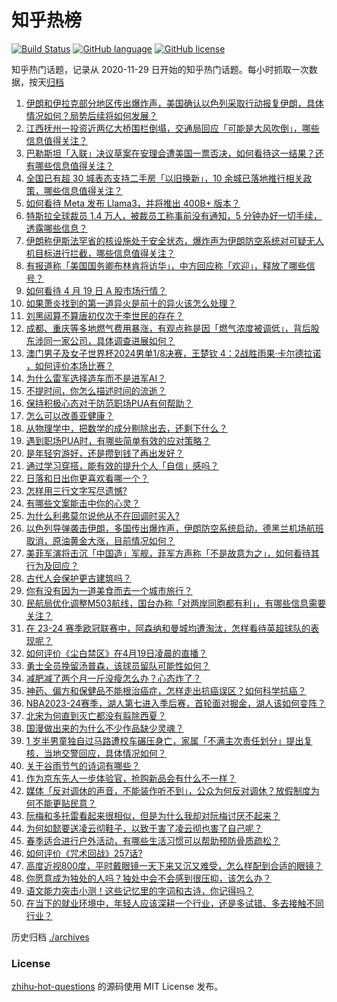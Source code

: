 # 知乎热榜
[![Build Status](https://github.com/ToWeLong/zhihu-hot-questions/workflows/CI/badge.svg)](https://github.com/ToWeLong/zhihu-hot-questions/actions)
[![GitHub language](https://img.shields.io/badge/language-golang-orange.svg)](https://golang.org/)
[![GitHub license](https://img.shields.io/github/license/ToWeLong/zhihu-hot-questions)](https://github.com/ToWeLong/zhihu-hot-questions/blob/main/LICENSE)

知乎热门话题，记录从 2020-11-29 日开始的知乎热门话题。每小时抓取一次数据，按天[归档](./archives)

<!-- BEGIN -->

1. [伊朗和伊拉克部分地区传出爆炸声，美国确认以色列采取行动报复伊朗，具体情况如何？局势后续将如何发展？](https://www.zhihu.com/question/653411856)
1. [江西抚州一投资近两亿大桥围栏倒塌，交通局回应「可能是大风吹倒」，哪些信息值得关注？](https://www.zhihu.com/question/653228047)
1. [巴勒斯坦「入联」决议草案在安理会遭美国一票否决，如何看待这一结果？还有哪些信息值得关注？](https://www.zhihu.com/question/653401000)
1. [全国已有超 30 城表态支持二手房「以旧换新」，10 余城已落地推行相关政策，哪些信息值得关注？](https://www.zhihu.com/question/653410795)
1. [如何看待 Meta 发布 Llama3，并将推出 400B+ 版本？](https://www.zhihu.com/question/653373334)
1. [特斯拉全球裁员 1.4 万人，被裁员工称事前没有通知，5 分钟办好一切手续，透露哪些信息？](https://www.zhihu.com/question/653340359)
1. [伊朗称伊斯法罕省的核设施处于安全状态，爆炸声为伊朗防空系统对可疑无人机目标进行拦截，哪些信息值得关注？](https://www.zhihu.com/question/653419553)
1. [有报道称「美国国务卿布林肯将访华」，中方回应称「欢迎」，释放了哪些信号？](https://www.zhihu.com/question/653337896)
1. [如何看待 4 月 19 日 A 股市场行情？](https://www.zhihu.com/question/653410799)
1. [如果萧炎找到的第一道异火是前十的异火该怎么处理？](https://www.zhihu.com/question/538757087)
1. [刘黑闼算不算唐初仅次于李世民的存在？](https://www.zhihu.com/question/629953700)
1. [成都、重庆等多地燃气费用暴涨，有观点称是因「燃气浓度被调低」，背后股东涉同一家公司，具体调查进展如何？](https://www.zhihu.com/question/653217993)
1. [澳门男子及女子世界杯2024男单1/8决赛，王楚钦 4：2战胜雨果·卡尔德拉诺 ，如何评价本场比赛？](https://www.zhihu.com/question/653369177)
1. [为什么雷军选择造车而不是进军AI？](https://www.zhihu.com/question/646883941)
1. [不提时间，你怎么描述时间的流逝？](https://www.zhihu.com/question/652239851)
1. [保持积极心态对于防范职场PUA有何帮助？](https://www.zhihu.com/question/653397068)
1. [怎么可以改善亚健康？](https://www.zhihu.com/question/653406892)
1. [从物理学中，把数学的成分剔除出去，还剩下什么？](https://www.zhihu.com/question/644446109)
1. [遇到职场PUA时，有哪些简单有效的应对策略？](https://www.zhihu.com/question/653396923)
1. [是年轻穷游好，还是攒到钱了再出发好？](https://www.zhihu.com/question/652364066)
1. [通过学习穿搭，能有效的提升个人「自信」感吗？](https://www.zhihu.com/question/653411771)
1. [日落和日出你更喜欢看哪一个？](https://www.zhihu.com/question/646862153)
1. [怎样用三行文字写尽遗憾?](https://www.zhihu.com/question/646076471)
1. [有哪些文案能击中你的心灵？](https://www.zhihu.com/question/648932939)
1. [为什么利弗莫尔说他从不在回调时买入?](https://www.zhihu.com/question/636081307)
1. [以色列导弹袭击伊朗，多国传出爆炸声，伊朗防空系统启动，德黑兰机场航班取消，原油黄金大涨，目前情况如何？](https://www.zhihu.com/question/653416123)
1. [美菲军演将击沉「中国造」军舰，菲军方声称「不是故意为之」，如何看待其行为及回应？](https://www.zhihu.com/question/653338734)
1. [古代人会保护更古建筑吗？](https://www.zhihu.com/question/652077554)
1. [你有没有因为一道美食而去一个城市旅行？](https://www.zhihu.com/question/651295047)
1. [民航局优化调整M503航线，国台办称「对两岸同胞都有利」，有哪些信息需要关注？](https://www.zhihu.com/question/653411706)
1. [在 23-24 赛季欧冠联赛中，阿森纳和曼城均遭淘汰，怎样看待英超球队的表现呢？](https://www.zhihu.com/question/653296271)
1. [如何评价《尘白禁区》在4月19日凌晨的直播？](https://www.zhihu.com/question/653376265)
1. [勇士全员挽留汤普森，该球员留队可能性如何？](https://www.zhihu.com/question/653235060)
1. [减肥减了两个月一斤没瘦怎么办？心态炸了？](https://www.zhihu.com/question/653162811)
1. [神药、偏方和保健品不能根治癌症，怎样走出抗癌误区？如何科学抗癌？](https://www.zhihu.com/question/652712864)
1. [NBA2023-24赛季，湖人第七进入季后赛，首轮面对掘金，湖人该如何变阵？](https://www.zhihu.com/question/653268848)
1. [北宋为何直到灭亡都没有翦除西夏？](https://www.zhihu.com/question/38998243)
1. [国漫做出来的为什么不少作品缺少灵魂？](https://www.zhihu.com/question/556003503)
1. [1 岁半男童独自过马路遭校车碾压身亡，家属「不满主次责任划分」提出复核，当地交警回应，具体情况如何？](https://www.zhihu.com/question/653300509)
1. [关于谷雨节气的诗词有哪些？](https://www.zhihu.com/question/318889019)
1. [作为京东先人一步体验官，抢购新品会有什么不一样？](https://www.zhihu.com/question/653360351)
1. [媒体「反对调休的声音，不能装作听不到」，公众为何反对调休？放假制度为何不能更贴民意？](https://www.zhihu.com/question/653308216)
1. [阮梅和多托雷看起来很相似，但是为什么我却对阮梅讨厌不起来？](https://www.zhihu.com/question/645730898)
1. [为何如懿要送凌云彻鞋子，以致于害了凌云彻也害了自己呢？](https://www.zhihu.com/question/404204680)
1. [春季适合进行户外活动，有哪些生活习惯可以帮助预防骨质疏松？](https://www.zhihu.com/question/652723107)
1. [如何评价《咒术回战》257话?](https://www.zhihu.com/question/653330362)
1. [高度近视800度，平时戴眼镜一天下来又沉又难受，怎么样配到合适的眼镜？](https://www.zhihu.com/question/652499160)
1. [你愿意成为独处的人吗？独处中会不会感到很压抑，该怎么办？](https://www.zhihu.com/question/653251116)
1. [语文能力突击小测！这些记忆里的字词和古诗，你记得吗？](https://www.zhihu.com/question/653344879)
1. [在当下的就业环境中，年轻人应该深耕一个行业，还是多试错、多去接触不同行业？](https://www.zhihu.com/question/652232566)

<!-- END -->

历史归档 [./archives](./archives)


### License
[zhihu-hot-questions](https://github.com/towelong/zhihu-hot-questions) 的源码使用 MIT License 发布。
